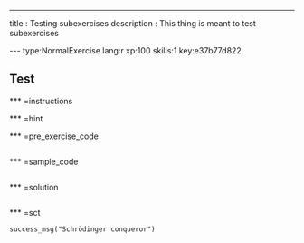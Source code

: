 ---
title       : Testing subexercises
description : This thing is meant to test subexercises

--- type:NormalExercise lang:r xp:100 skills:1 key:e37b77d822
## Test


*** =instructions

*** =hint

*** =pre_exercise_code
```{r}

```

*** =sample_code
```{r}

```

*** =solution
```{r}

```

*** =sct
```{r}
success_msg("Schrödinger conqueror")
```
